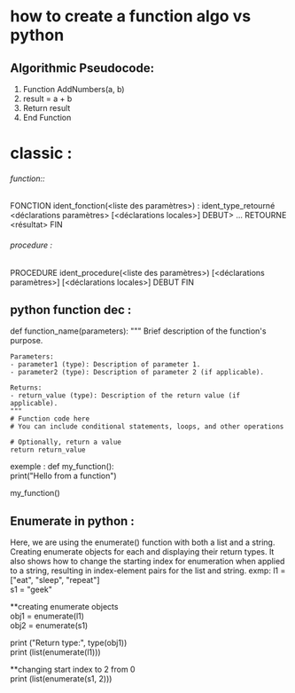 # how to create a function algo vs python 
## Algorithmic Pseudocode:
1. Function AddNumbers(a, b)
2.   result = a + b
3.   Return result
4. End Function
# classic :
###### function::
FONCTION ident_fonction(<liste des paramètres>) : ident_type_retourné
       <déclarations paramètres>
       [<déclarations locales>]
  DEBUT>
       <instruction>
    ...
  RETOURNE <résultat>
  FIN
  ###### procedure :
  PROCEDURE ident_procedure(<liste des paramètres>)
       [<déclarations paramètres>]
       [<déclarations locales>]
  DEBUT
       <instructions>
  FIN
## python function dec : 
def function_name(parameters):
    """
    Brief description of the function's purpose.

    Parameters:
    - parameter1 (type): Description of parameter 1.
    - parameter2 (type): Description of parameter 2 (if applicable).

    Returns:
    - return_value (type): Description of the return value (if applicable).
    """
    # Function code here
    # You can include conditional statements, loops, and other operations

    # Optionally, return a value
    return return_value
 exemple :
 def my_function(): <br>
  print("Hello from a function") <br>

my_function() <br>
##  Enumerate in python : 
Here, we are using the enumerate() function with both a list and a string. Creating enumerate objects for each and displaying their return types. It also shows how to change the starting index for enumeration when applied to a string, resulting in index-element pairs for the list and string.
exmp: 
l1 = ["eat", "sleep", "repeat"] <br>
s1 = "geek" <br>

**creating enumerate objects <br>
obj1 = enumerate(l1) <br>
obj2 = enumerate(s1) <br>

print ("Return type:", type(obj1)) <br>
print (list(enumerate(l1))) <br>

**changing start index to 2 from 0 <br>
print (list(enumerate(s1, 2))) <br>
